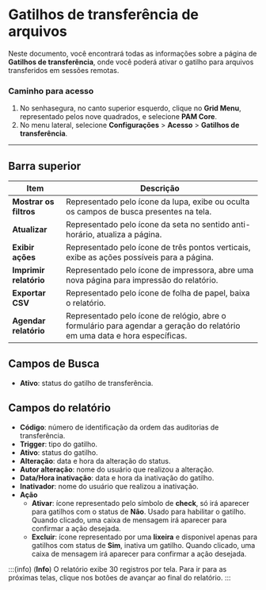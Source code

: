 # Gatilhos de transferência de arquivos

Neste documento, você encontrará todas as informações sobre a página de **Gatilhos de transferência**, onde você poderá ativar o gatilho para arquivos transferidos em sessões remotas.

### Caminho para acesso

1. No senhasegura, no canto superior esquerdo, clique no **Grid Menu**, representado pelos nove quadrados, e selecione **PAM Core**.
2. No menu lateral, selecione **Configurações** > **Acesso** > **Gatilhos de transferência**.

***

## Barra superior
**Item**|**Descrição**
|---|---|
**Mostrar os filtros**|Representado pelo ícone da lupa, exibe ou oculta os campos de busca presentes na tela.
**Atualizar**|Representado pelo ícone da seta no sentido anti-horário, atualiza a página.
**Exibir ações**|Representado pelo ícone de três pontos verticais, exibe as ações possíveis para a página.
**Imprimir relatório**|Representado pelo ícone de impressora, abre uma nova página para impressão do relatório.
**Exportar CSV**|Representado pelo ícone de folha de papel, baixa o relatório.
| **Agendar relatório** | Representado pelo ícone de relógio, abre o formulário para agendar a geração do relatório em uma data e hora específicas. |

## Campos de Busca

* **Ativo**: status do gatilho de transferência.

## Campos do relatório

* **Código**: número de identificação da ordem das auditorias de transferência.
* **Trigger**: tipo do gatilho.
* **Ativo**: status do gatilho.
* **Alteração**: data e hora da alteração do status.
* **Autor alteração**: nome do usuário que realizou a alteração.
* **Data/Hora inativação**: data e hora da inativação do gatilho.
* **Inativador**: nome do usuário que realizou a inativação.
* **Ação**
    * **Ativar**: ícone representado pelo símbolo de **check**, só irá aparecer para gatilhos com o status de **Não**. Usado para habilitar o gatilho. Quando clicado, uma caixa de mensagem irá aparecer para confirmar a ação desejada.
    * **Excluir**: ícone representado por uma **lixeira** e disponivel apenas para gatilhos com status de **Sim**, inativa um gatilho. Quando clicado, uma caixa de mensagem irá aparecer para confirmar a ação desejada.

:::(info) (**Info**)
O relatório exibe 30 registros por tela. Para ir para as próximas telas, clique nos botões de avançar ao final do relatório.
:::
